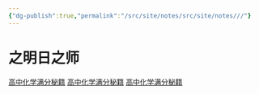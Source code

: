 ```yaml
---
{"dg-publish":true,"permalink":"/src/site/notes/src/site/notes///"}
---
```






# 之明日之师

[高中化学满分秘籍](https://chat.openai.com/c/27550971-8933-44af-842b-663f27501e67)
[高中化学满分秘籍](https://chat.openai.com/c/27550971-8933-44af-842b-663f27501e67)
[高中化学满分秘籍](https://chat.openai.com/c/27550971-8933-44af-842b-663f27501e67)
